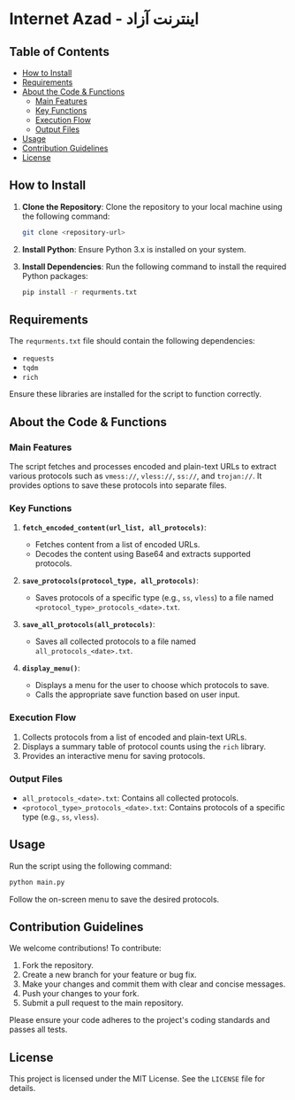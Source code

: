 # Internet Azad - اینترنت آزاد

## Table of Contents
- [How to Install](#how-to-install)
- [Requirements](#requirements)
- [About the Code & Functions](#about-the-code--functions)
  - [Main Features](#main-features)
  - [Key Functions](#key-functions)
  - [Execution Flow](#execution-flow)
  - [Output Files](#output-files)
- [Usage](#usage)
- [Contribution Guidelines](#contribution-guidelines)
- [License](#license)

## How to Install

1. **Clone the Repository**: Clone the repository to your local machine using the following command:
   ```bash
   git clone <repository-url>
   ```

2. **Install Python**: Ensure Python 3.x is installed on your system.

3. **Install Dependencies**: Run the following command to install the required Python packages:
   ```bash
   pip install -r requrments.txt
   ```

## Requirements

The `requrments.txt` file should contain the following dependencies:
- `requests`
- `tqdm`
- `rich`

Ensure these libraries are installed for the script to function correctly.

## About the Code & Functions

### Main Features
The script fetches and processes encoded and plain-text URLs to extract various protocols such as `vmess://`, `vless://`, `ss://`, and `trojan://`. It provides options to save these protocols into separate files.

### Key Functions

1. **`fetch_encoded_content(url_list, all_protocols)`**:
   - Fetches content from a list of encoded URLs.
   - Decodes the content using Base64 and extracts supported protocols.

2. **`save_protocols(protocol_type, all_protocols)`**:
   - Saves protocols of a specific type (e.g., `ss`, `vless`) to a file named `<protocol_type>_protocols_<date>.txt`.

3. **`save_all_protocols(all_protocols)`**:
   - Saves all collected protocols to a file named `all_protocols_<date>.txt`.

4. **`display_menu()`**:
   - Displays a menu for the user to choose which protocols to save.
   - Calls the appropriate save function based on user input.

### Execution Flow
1. Collects protocols from a list of encoded and plain-text URLs.
2. Displays a summary table of protocol counts using the `rich` library.
3. Provides an interactive menu for saving protocols.

### Output Files
- `all_protocols_<date>.txt`: Contains all collected protocols.
- `<protocol_type>_protocols_<date>.txt`: Contains protocols of a specific type (e.g., `ss`, `vless`).

## Usage

Run the script using the following command:
```bash
python main.py
```

Follow the on-screen menu to save the desired protocols.

## Contribution Guidelines

We welcome contributions! To contribute:
1. Fork the repository.
2. Create a new branch for your feature or bug fix.
3. Make your changes and commit them with clear and concise messages.
4. Push your changes to your fork.
5. Submit a pull request to the main repository.

Please ensure your code adheres to the project's coding standards and passes all tests.

## License

This project is licensed under the MIT License. See the `LICENSE` file for details.
